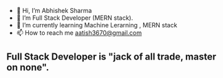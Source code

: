 - 👋 Hi, I’m Abhishek Sharma
- 👀 I’m Full Stack Developer (MERN stack).
- 🌱 I’m currently learning Machine Lerarning , MERN stack
- 📫 How to reach me aatish3670@gmail.com
## Full Stack Developer is "jack of all trade, master on none".
